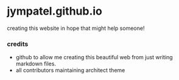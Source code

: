 # jympatel.github.io
creating this website in hope that might help someone!

### credits
* github to allow me creating this beautiful web from just writing markdown files.
* all contributors maintaining architect theme